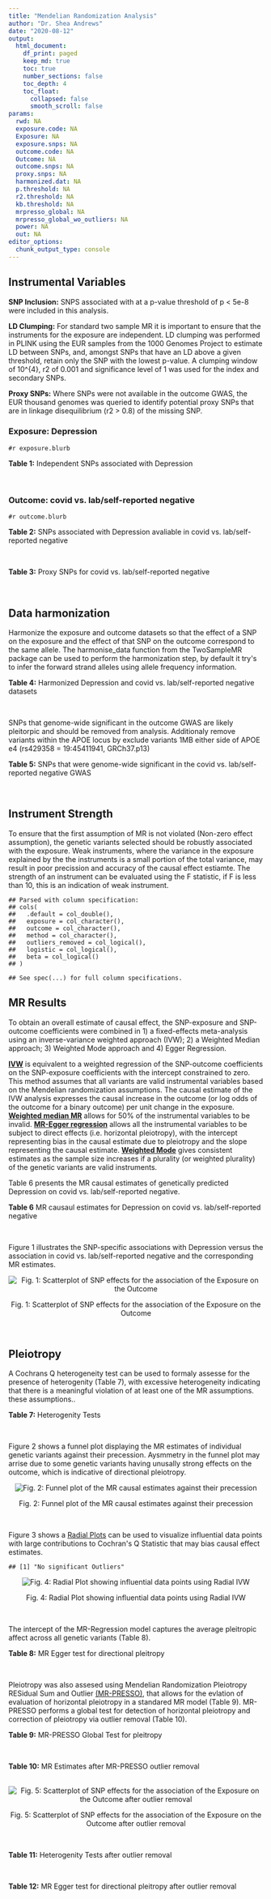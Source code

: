 ```yaml
---
title: "Mendelian Randomization Analysis"
author: "Dr. Shea Andrews"
date: "2020-08-12"
output:
  html_document:
    df_print: paged
    keep_md: true
    toc: true
    number_sections: false
    toc_depth: 4
    toc_float:
      collapsed: false
      smooth_scroll: false
params:
  rwd: NA
  exposure.code: NA
  Exposure: NA
  exposure.snps: NA
  outcome.code: NA
  Outcome: NA
  outcome.snps: NA
  proxy.snps: NA
  harmonized.dat: NA
  p.threshold: NA
  r2.threshold: NA
  kb.threshold: NA
  mrpresso_global: NA
  mrpresso_global_wo_outliers: NA
  power: NA
  out: NA
editor_options:
  chunk_output_type: console
---
```







## Instrumental Variables
**SNP Inclusion:** SNPS associated with at a p-value threshold of p < 5e-8 were included in this analysis.
<br>

**LD Clumping:** For standard two sample MR it is important to ensure that the instruments for the exposure are independent. LD clumping was performed in PLINK using the EUR samples from the 1000 Genomes Project to estimate LD between SNPs, and, amongst SNPs that have an LD above a given threshold, retain only the SNP with the lowest p-value. A clumping window of 10^{4}, r2 of 0.001 and significance level of 1 was used for the index and secondary SNPs.
<br>

**Proxy SNPs:** Where SNPs were not available in the outcome GWAS, the EUR thousand genomes was queried to identify potential proxy SNPs that are in linkage disequilibrium (r2 > 0.8) of the missing SNP.
<br>

### Exposure: Depression
`#r exposure.blurb`
<br>

**Table 1:** Independent SNPs associated with Depression
<div data-pagedtable="false">
  <script data-pagedtable-source type="application/json">
{"columns":[{"label":["SNP"],"name":[1],"type":["chr"],"align":["left"]},{"label":["CHROM"],"name":[2],"type":["dbl"],"align":["right"]},{"label":["POS"],"name":[3],"type":["dbl"],"align":["right"]},{"label":["REF"],"name":[4],"type":["chr"],"align":["left"]},{"label":["ALT"],"name":[5],"type":["chr"],"align":["left"]},{"label":["AF"],"name":[6],"type":["dbl"],"align":["right"]},{"label":["BETA"],"name":[7],"type":["dbl"],"align":["right"]},{"label":["SE"],"name":[8],"type":["dbl"],"align":["right"]},{"label":["Z"],"name":[9],"type":["dbl"],"align":["right"]},{"label":["P"],"name":[10],"type":["dbl"],"align":["right"]},{"label":["N"],"name":[11],"type":["dbl"],"align":["right"]},{"label":["TRAIT"],"name":[12],"type":["chr"],"align":["left"]}],"data":[{"1":"rs10127497","2":"1","3":"67050144","4":"A","5":"T","6":"0.1382330","7":"0.0097175","8":"0.0017084","9":"5.688071","10":"1.287064e-08","11":"322580","12":"Depression"},{"1":"rs6699744","2":"1","3":"72825144","4":"A","5":"T","6":"0.6120220","7":"0.0089463","8":"0.0012130","9":"7.375350","10":"1.640590e-13","11":"322580","12":"Depression"},{"1":"rs7548151","2":"1","3":"177026983","4":"G","5":"A","6":"0.0836238","7":"0.0125070","8":"0.0021234","9":"5.890082","10":"3.868121e-09","11":"322580","12":"Depression"},{"1":"rs30266","2":"5","3":"103972357","4":"G","5":"A","6":"0.3286880","7":"0.0077850","8":"0.0012541","9":"6.207639","10":"5.381459e-10","11":"322580","12":"Depression"},{"1":"rs11961509","2":"6","3":"28989210","4":"A","5":"G","6":"0.0572851","7":"0.0142470","8":"0.0025342","9":"5.621893","10":"1.889296e-08","11":"322580","12":"Depression"},{"1":"rs3132685","2":"6","3":"29945949","4":"G","5":"A","6":"0.1302020","7":"-0.0130550","8":"0.0017833","9":"-7.320698","10":"2.471724e-13","11":"322580","12":"Depression"},{"1":"rs112348907","2":"6","3":"73587953","4":"A","5":"G","6":"0.2959040","7":"0.0073444","8":"0.0012977","9":"5.659552","10":"1.518099e-08","11":"322580","12":"Depression"},{"1":"rs3807865","2":"7","3":"12250402","4":"G","5":"A","6":"0.4117220","7":"0.0081747","8":"0.0011930","9":"6.852221","10":"7.277798e-12","11":"322580","12":"Depression"},{"1":"rs2402273","2":"7","3":"117600424","4":"T","5":"C","6":"0.4094360","7":"0.0072069","8":"0.0012008","9":"6.001749","10":"1.952540e-09","11":"322580","12":"Depression"},{"1":"rs263575","2":"9","3":"17033840","4":"G","5":"A","6":"0.4600810","7":"-0.0065899","8":"0.0011794","9":"-5.587502","10":"2.305685e-08","11":"322580","12":"Depression"},{"1":"rs1021363","2":"10","3":"106610839","4":"A","5":"G","6":"0.6422000","7":"-0.0070386","8":"0.0012298","9":"-5.723370","10":"1.043999e-08","11":"322580","12":"Depression"},{"1":"rs10501696","2":"11","3":"88748162","4":"A","5":"G","6":"0.4987210","7":"-0.0078805","8":"0.0012074","9":"-6.526835","10":"6.729767e-11","11":"322580","12":"Depression"},{"1":"rs9530139","2":"13","3":"31847324","4":"C","5":"T","6":"0.1954640","7":"-0.0088540","8":"0.0014872","9":"-5.953470","10":"2.629662e-09","11":"322580","12":"Depression"},{"1":"rs28541419","2":"15","3":"88945878","4":"C","5":"G","6":"0.2309700","7":"-0.0078206","8":"0.0014078","9":"-5.555192","10":"2.777154e-08","11":"322580","12":"Depression"}],"options":{"columns":{"min":{},"max":[10]},"rows":{"min":[10],"max":[10]},"pages":{}}}
  </script>
</div>
<br>

### Outcome: covid vs. lab/self-reported negative
`#r outcome.blurb`
<br>

**Table 2:** SNPs associated with Depression avaliable in covid vs. lab/self-reported negative
<div data-pagedtable="false">
  <script data-pagedtable-source type="application/json">
{"columns":[{"label":["SNP"],"name":[1],"type":["chr"],"align":["left"]},{"label":["CHROM"],"name":[2],"type":["dbl"],"align":["right"]},{"label":["POS"],"name":[3],"type":["dbl"],"align":["right"]},{"label":["REF"],"name":[4],"type":["chr"],"align":["left"]},{"label":["ALT"],"name":[5],"type":["chr"],"align":["left"]},{"label":["AF"],"name":[6],"type":["dbl"],"align":["right"]},{"label":["BETA"],"name":[7],"type":["dbl"],"align":["right"]},{"label":["SE"],"name":[8],"type":["dbl"],"align":["right"]},{"label":["Z"],"name":[9],"type":["dbl"],"align":["right"]},{"label":["P"],"name":[10],"type":["dbl"],"align":["right"]},{"label":["N"],"name":[11],"type":["dbl"],"align":["right"]},{"label":["TRAIT"],"name":[12],"type":["chr"],"align":["left"]}],"data":[{"1":"rs10127497","2":"1","3":"67050144","4":"A","5":"T","6":"0.17490","7":"0.0048992","8":"0.042064","9":"0.1164701","10":"0.90730","11":"40157","12":"covid_vs._lab/self-reported_negative"},{"1":"rs6699744","2":"1","3":"72825144","4":"A","5":"T","6":"0.61180","7":"-0.0353510","8":"0.043550","9":"-0.8117336","10":"0.41690","11":"7807","12":"covid_vs._lab/self-reported_negative"},{"1":"rs7548151","2":"1","3":"177026983","4":"G","5":"A","6":"0.07323","7":"-0.0549800","8":"0.056435","9":"-0.9742181","10":"0.32990","11":"40157","12":"covid_vs._lab/self-reported_negative"},{"1":"rs30266","2":"5","3":"103972357","4":"G","5":"A","6":"0.29390","7":"0.0226710","8":"0.033409","9":"0.6785896","10":"0.49740","11":"40157","12":"covid_vs._lab/self-reported_negative"},{"1":"rs11961509","2":"6","3":"28989210","4":"A","5":"G","6":"0.04440","7":"0.1105000","8":"0.066732","9":"1.6558772","10":"0.09774","11":"40157","12":"covid_vs._lab/self-reported_negative"},{"1":"rs3132685","2":"6","3":"29945949","4":"G","5":"A","6":"0.08543","7":"0.0702380","8":"0.051528","9":"1.3631036","10":"0.17290","11":"39787","12":"covid_vs._lab/self-reported_negative"},{"1":"rs112348907","2":"6","3":"73587953","4":"A","5":"G","6":"0.31630","7":"0.0839160","8":"0.033485","9":"2.5060773","10":"0.01221","11":"40157","12":"covid_vs._lab/self-reported_negative"},{"1":"rs3807865","2":"7","3":"12250402","4":"G","5":"A","6":"0.41100","7":"-0.0187750","8":"0.030911","9":"-0.6073890","10":"0.54360","11":"40157","12":"covid_vs._lab/self-reported_negative"},{"1":"rs2402273","2":"7","3":"117600424","4":"T","5":"C","6":"0.45210","7":"-0.0092356","8":"0.030906","9":"-0.2988287","10":"0.76510","11":"40157","12":"covid_vs._lab/self-reported_negative"},{"1":"rs263575","2":"9","3":"17033840","4":"G","5":"A","6":"0.48810","7":"0.0337520","8":"0.031023","9":"1.0879670","10":"0.27660","11":"40157","12":"covid_vs._lab/self-reported_negative"},{"1":"rs1021363","2":"10","3":"106610839","4":"A","5":"G","6":"0.65480","7":"-0.0061174","8":"0.032301","9":"-0.1893873","10":"0.84980","11":"40157","12":"covid_vs._lab/self-reported_negative"},{"1":"rs10501696","2":"11","3":"88748162","4":"A","5":"G","6":"0.47170","7":"-0.0297780","8":"0.030861","9":"-0.9649072","10":"0.33460","11":"40157","12":"covid_vs._lab/self-reported_negative"},{"1":"rs9530139","2":"13","3":"31847324","4":"C","5":"T","6":"0.19680","7":"0.0110280","8":"0.038698","9":"0.2849760","10":"0.77570","11":"40157","12":"covid_vs._lab/self-reported_negative"},{"1":"rs28541419","2":"15","3":"88945878","4":"C","5":"G","6":"0.23880","7":"0.0123510","8":"0.037572","9":"0.3287288","10":"0.74240","11":"39448","12":"covid_vs._lab/self-reported_negative"}],"options":{"columns":{"min":{},"max":[10]},"rows":{"min":[10],"max":[10]},"pages":{}}}
  </script>
</div>
<br>

**Table 3:** Proxy SNPs for covid vs. lab/self-reported negative
<div data-pagedtable="false">
  <script data-pagedtable-source type="application/json">
{"columns":[{"label":["proxy.outcome"],"name":[1],"type":["lgl"],"align":["right"]},{"label":["target_snp"],"name":[2],"type":["lgl"],"align":["right"]},{"label":["proxy_snp"],"name":[3],"type":["lgl"],"align":["right"]},{"label":["ld.r2"],"name":[4],"type":["lgl"],"align":["right"]},{"label":["Dprime"],"name":[5],"type":["lgl"],"align":["right"]},{"label":["ref.proxy"],"name":[6],"type":["lgl"],"align":["right"]},{"label":["alt.proxy"],"name":[7],"type":["lgl"],"align":["right"]},{"label":["CHROM"],"name":[8],"type":["lgl"],"align":["right"]},{"label":["POS"],"name":[9],"type":["lgl"],"align":["right"]},{"label":["ALT.proxy"],"name":[10],"type":["lgl"],"align":["right"]},{"label":["REF.proxy"],"name":[11],"type":["lgl"],"align":["right"]},{"label":["AF"],"name":[12],"type":["lgl"],"align":["right"]},{"label":["BETA"],"name":[13],"type":["lgl"],"align":["right"]},{"label":["SE"],"name":[14],"type":["lgl"],"align":["right"]},{"label":["P"],"name":[15],"type":["lgl"],"align":["right"]},{"label":["N"],"name":[16],"type":["lgl"],"align":["right"]},{"label":["ref"],"name":[17],"type":["lgl"],"align":["right"]},{"label":["alt"],"name":[18],"type":["lgl"],"align":["right"]},{"label":["ALT"],"name":[19],"type":["lgl"],"align":["right"]},{"label":["REF"],"name":[20],"type":["lgl"],"align":["right"]},{"label":["PHASE"],"name":[21],"type":["lgl"],"align":["right"]}],"data":[{"1":"NA","2":"NA","3":"NA","4":"NA","5":"NA","6":"NA","7":"NA","8":"NA","9":"NA","10":"NA","11":"NA","12":"NA","13":"NA","14":"NA","15":"NA","16":"NA","17":"NA","18":"NA","19":"NA","20":"NA","21":"NA"}],"options":{"columns":{"min":{},"max":[10]},"rows":{"min":[10],"max":[10]},"pages":{}}}
  </script>
</div>
<br>

## Data harmonization
Harmonize the exposure and outcome datasets so that the effect of a SNP on the exposure and the effect of that SNP on the outcome correspond to the same allele. The harmonise_data function from the TwoSampleMR package can be used to perform the harmonization step, by default it try's to infer the forward strand alleles using allele frequency information.
<br>

**Table 4:** Harmonized Depression and covid vs. lab/self-reported negative datasets
<div data-pagedtable="false">
  <script data-pagedtable-source type="application/json">
{"columns":[{"label":["SNP"],"name":[1],"type":["chr"],"align":["left"]},{"label":["effect_allele.exposure"],"name":[2],"type":["chr"],"align":["left"]},{"label":["other_allele.exposure"],"name":[3],"type":["chr"],"align":["left"]},{"label":["effect_allele.outcome"],"name":[4],"type":["chr"],"align":["left"]},{"label":["other_allele.outcome"],"name":[5],"type":["chr"],"align":["left"]},{"label":["beta.exposure"],"name":[6],"type":["dbl"],"align":["right"]},{"label":["beta.outcome"],"name":[7],"type":["dbl"],"align":["right"]},{"label":["eaf.exposure"],"name":[8],"type":["dbl"],"align":["right"]},{"label":["eaf.outcome"],"name":[9],"type":["dbl"],"align":["right"]},{"label":["remove"],"name":[10],"type":["lgl"],"align":["right"]},{"label":["palindromic"],"name":[11],"type":["lgl"],"align":["right"]},{"label":["ambiguous"],"name":[12],"type":["lgl"],"align":["right"]},{"label":["id.outcome"],"name":[13],"type":["chr"],"align":["left"]},{"label":["chr.outcome"],"name":[14],"type":["dbl"],"align":["right"]},{"label":["pos.outcome"],"name":[15],"type":["dbl"],"align":["right"]},{"label":["se.outcome"],"name":[16],"type":["dbl"],"align":["right"]},{"label":["z.outcome"],"name":[17],"type":["dbl"],"align":["right"]},{"label":["pval.outcome"],"name":[18],"type":["dbl"],"align":["right"]},{"label":["samplesize.outcome"],"name":[19],"type":["dbl"],"align":["right"]},{"label":["outcome"],"name":[20],"type":["chr"],"align":["left"]},{"label":["mr_keep.outcome"],"name":[21],"type":["lgl"],"align":["right"]},{"label":["pval_origin.outcome"],"name":[22],"type":["chr"],"align":["left"]},{"label":["chr.exposure"],"name":[23],"type":["dbl"],"align":["right"]},{"label":["pos.exposure"],"name":[24],"type":["dbl"],"align":["right"]},{"label":["se.exposure"],"name":[25],"type":["dbl"],"align":["right"]},{"label":["z.exposure"],"name":[26],"type":["dbl"],"align":["right"]},{"label":["pval.exposure"],"name":[27],"type":["dbl"],"align":["right"]},{"label":["samplesize.exposure"],"name":[28],"type":["dbl"],"align":["right"]},{"label":["exposure"],"name":[29],"type":["chr"],"align":["left"]},{"label":["mr_keep.exposure"],"name":[30],"type":["lgl"],"align":["right"]},{"label":["pval_origin.exposure"],"name":[31],"type":["chr"],"align":["left"]},{"label":["id.exposure"],"name":[32],"type":["chr"],"align":["left"]},{"label":["action"],"name":[33],"type":["dbl"],"align":["right"]},{"label":["mr_keep"],"name":[34],"type":["lgl"],"align":["right"]},{"label":["pt"],"name":[35],"type":["dbl"],"align":["right"]},{"label":["pleitropy_keep"],"name":[36],"type":["lgl"],"align":["right"]},{"label":["mrpresso_RSSobs"],"name":[37],"type":["lgl"],"align":["right"]},{"label":["mrpresso_pval"],"name":[38],"type":["lgl"],"align":["right"]},{"label":["mrpresso_keep"],"name":[39],"type":["lgl"],"align":["right"]}],"data":[{"1":"rs10127497","2":"T","3":"A","4":"T","5":"A","6":"0.0097175","7":"0.0048992","8":"0.1382330","9":"0.17490","10":"FALSE","11":"TRUE","12":"FALSE","13":"5xpHYd","14":"1","15":"67050144","16":"0.042064","17":"0.1164701","18":"0.90730","19":"40157","20":"covidhgi2020anaC1v2","21":"TRUE","22":"reported","23":"1","24":"67050144","25":"0.0017084","26":"5.688071","27":"1.287064e-08","28":"322580","29":"Howard2018dep","30":"TRUE","31":"reported","32":"gkGVdh","33":"2","34":"TRUE","35":"5e-08","36":"TRUE","37":"NA","38":"NA","39":"TRUE"},{"1":"rs1021363","2":"G","3":"A","4":"G","5":"A","6":"-0.0070386","7":"-0.0061174","8":"0.6422000","9":"0.65480","10":"FALSE","11":"FALSE","12":"FALSE","13":"5xpHYd","14":"10","15":"106610839","16":"0.032301","17":"-0.1893873","18":"0.84980","19":"40157","20":"covidhgi2020anaC1v2","21":"TRUE","22":"reported","23":"10","24":"106610839","25":"0.0012298","26":"-5.723370","27":"1.043999e-08","28":"322580","29":"Howard2018dep","30":"TRUE","31":"reported","32":"gkGVdh","33":"2","34":"TRUE","35":"5e-08","36":"TRUE","37":"NA","38":"NA","39":"TRUE"},{"1":"rs10501696","2":"G","3":"A","4":"G","5":"A","6":"-0.0078805","7":"-0.0297780","8":"0.4987210","9":"0.47170","10":"FALSE","11":"FALSE","12":"FALSE","13":"5xpHYd","14":"11","15":"88748162","16":"0.030861","17":"-0.9649072","18":"0.33460","19":"40157","20":"covidhgi2020anaC1v2","21":"TRUE","22":"reported","23":"11","24":"88748162","25":"0.0012074","26":"-6.526835","27":"6.729767e-11","28":"322580","29":"Howard2018dep","30":"TRUE","31":"reported","32":"gkGVdh","33":"2","34":"TRUE","35":"5e-08","36":"TRUE","37":"NA","38":"NA","39":"TRUE"},{"1":"rs112348907","2":"G","3":"A","4":"G","5":"A","6":"0.0073444","7":"0.0839160","8":"0.2959040","9":"0.31630","10":"FALSE","11":"FALSE","12":"FALSE","13":"5xpHYd","14":"6","15":"73587953","16":"0.033485","17":"2.5060773","18":"0.01221","19":"40157","20":"covidhgi2020anaC1v2","21":"TRUE","22":"reported","23":"6","24":"73587953","25":"0.0012977","26":"5.659552","27":"1.518099e-08","28":"322580","29":"Howard2018dep","30":"TRUE","31":"reported","32":"gkGVdh","33":"2","34":"TRUE","35":"5e-08","36":"TRUE","37":"NA","38":"NA","39":"TRUE"},{"1":"rs11961509","2":"G","3":"A","4":"G","5":"A","6":"0.0142470","7":"0.1105000","8":"0.0572851","9":"0.04440","10":"FALSE","11":"FALSE","12":"FALSE","13":"5xpHYd","14":"6","15":"28989210","16":"0.066732","17":"1.6558772","18":"0.09774","19":"40157","20":"covidhgi2020anaC1v2","21":"TRUE","22":"reported","23":"6","24":"28989210","25":"0.0025342","26":"5.621893","27":"1.889296e-08","28":"322580","29":"Howard2018dep","30":"TRUE","31":"reported","32":"gkGVdh","33":"2","34":"TRUE","35":"5e-08","36":"TRUE","37":"NA","38":"NA","39":"TRUE"},{"1":"rs2402273","2":"C","3":"T","4":"C","5":"T","6":"0.0072069","7":"-0.0092356","8":"0.4094360","9":"0.45210","10":"FALSE","11":"FALSE","12":"FALSE","13":"5xpHYd","14":"7","15":"117600424","16":"0.030906","17":"-0.2988287","18":"0.76510","19":"40157","20":"covidhgi2020anaC1v2","21":"TRUE","22":"reported","23":"7","24":"117600424","25":"0.0012008","26":"6.001749","27":"1.952540e-09","28":"322580","29":"Howard2018dep","30":"TRUE","31":"reported","32":"gkGVdh","33":"2","34":"TRUE","35":"5e-08","36":"TRUE","37":"NA","38":"NA","39":"TRUE"},{"1":"rs263575","2":"A","3":"G","4":"A","5":"G","6":"-0.0065899","7":"0.0337520","8":"0.4600810","9":"0.48810","10":"FALSE","11":"FALSE","12":"FALSE","13":"5xpHYd","14":"9","15":"17033840","16":"0.031023","17":"1.0879670","18":"0.27660","19":"40157","20":"covidhgi2020anaC1v2","21":"TRUE","22":"reported","23":"9","24":"17033840","25":"0.0011794","26":"-5.587502","27":"2.305685e-08","28":"322580","29":"Howard2018dep","30":"TRUE","31":"reported","32":"gkGVdh","33":"2","34":"TRUE","35":"5e-08","36":"TRUE","37":"NA","38":"NA","39":"TRUE"},{"1":"rs28541419","2":"G","3":"C","4":"G","5":"C","6":"-0.0078206","7":"0.0123510","8":"0.2309700","9":"0.23880","10":"FALSE","11":"TRUE","12":"FALSE","13":"5xpHYd","14":"15","15":"88945878","16":"0.037572","17":"0.3287288","18":"0.74240","19":"39448","20":"covidhgi2020anaC1v2","21":"TRUE","22":"reported","23":"15","24":"88945878","25":"0.0014078","26":"-5.555192","27":"2.777154e-08","28":"322580","29":"Howard2018dep","30":"TRUE","31":"reported","32":"gkGVdh","33":"2","34":"TRUE","35":"5e-08","36":"TRUE","37":"NA","38":"NA","39":"TRUE"},{"1":"rs30266","2":"A","3":"G","4":"A","5":"G","6":"0.0077850","7":"0.0226710","8":"0.3286880","9":"0.29390","10":"FALSE","11":"FALSE","12":"FALSE","13":"5xpHYd","14":"5","15":"103972357","16":"0.033409","17":"0.6785896","18":"0.49740","19":"40157","20":"covidhgi2020anaC1v2","21":"TRUE","22":"reported","23":"5","24":"103972357","25":"0.0012541","26":"6.207639","27":"5.381459e-10","28":"322580","29":"Howard2018dep","30":"TRUE","31":"reported","32":"gkGVdh","33":"2","34":"TRUE","35":"5e-08","36":"TRUE","37":"NA","38":"NA","39":"TRUE"},{"1":"rs3132685","2":"A","3":"G","4":"A","5":"G","6":"-0.0130550","7":"0.0702380","8":"0.1302020","9":"0.08543","10":"FALSE","11":"FALSE","12":"FALSE","13":"5xpHYd","14":"6","15":"29945949","16":"0.051528","17":"1.3631036","18":"0.17290","19":"39787","20":"covidhgi2020anaC1v2","21":"TRUE","22":"reported","23":"6","24":"29945949","25":"0.0017833","26":"-7.320698","27":"2.471724e-13","28":"322580","29":"Howard2018dep","30":"TRUE","31":"reported","32":"gkGVdh","33":"2","34":"TRUE","35":"5e-08","36":"TRUE","37":"NA","38":"NA","39":"TRUE"},{"1":"rs3807865","2":"A","3":"G","4":"A","5":"G","6":"0.0081747","7":"-0.0187750","8":"0.4117220","9":"0.41100","10":"FALSE","11":"FALSE","12":"FALSE","13":"5xpHYd","14":"7","15":"12250402","16":"0.030911","17":"-0.6073890","18":"0.54360","19":"40157","20":"covidhgi2020anaC1v2","21":"TRUE","22":"reported","23":"7","24":"12250402","25":"0.0011930","26":"6.852221","27":"7.277798e-12","28":"322580","29":"Howard2018dep","30":"TRUE","31":"reported","32":"gkGVdh","33":"2","34":"TRUE","35":"5e-08","36":"TRUE","37":"NA","38":"NA","39":"TRUE"},{"1":"rs6699744","2":"T","3":"A","4":"T","5":"A","6":"0.0089463","7":"-0.0353510","8":"0.6120220","9":"0.61180","10":"FALSE","11":"TRUE","12":"FALSE","13":"5xpHYd","14":"1","15":"72825144","16":"0.043550","17":"-0.8117336","18":"0.41690","19":"7807","20":"covidhgi2020anaC1v2","21":"TRUE","22":"reported","23":"1","24":"72825144","25":"0.0012130","26":"7.375350","27":"1.640590e-13","28":"322580","29":"Howard2018dep","30":"TRUE","31":"reported","32":"gkGVdh","33":"2","34":"TRUE","35":"5e-08","36":"TRUE","37":"NA","38":"NA","39":"TRUE"},{"1":"rs7548151","2":"A","3":"G","4":"A","5":"G","6":"0.0125070","7":"-0.0549800","8":"0.0836238","9":"0.07323","10":"FALSE","11":"FALSE","12":"FALSE","13":"5xpHYd","14":"1","15":"177026983","16":"0.056435","17":"-0.9742181","18":"0.32990","19":"40157","20":"covidhgi2020anaC1v2","21":"TRUE","22":"reported","23":"1","24":"177026983","25":"0.0021234","26":"5.890082","27":"3.868121e-09","28":"322580","29":"Howard2018dep","30":"TRUE","31":"reported","32":"gkGVdh","33":"2","34":"TRUE","35":"5e-08","36":"TRUE","37":"NA","38":"NA","39":"TRUE"},{"1":"rs9530139","2":"T","3":"C","4":"T","5":"C","6":"-0.0088540","7":"0.0110280","8":"0.1954640","9":"0.19680","10":"FALSE","11":"FALSE","12":"FALSE","13":"5xpHYd","14":"13","15":"31847324","16":"0.038698","17":"0.2849760","18":"0.77570","19":"40157","20":"covidhgi2020anaC1v2","21":"TRUE","22":"reported","23":"13","24":"31847324","25":"0.0014872","26":"-5.953470","27":"2.629662e-09","28":"322580","29":"Howard2018dep","30":"TRUE","31":"reported","32":"gkGVdh","33":"2","34":"TRUE","35":"5e-08","36":"TRUE","37":"NA","38":"NA","39":"TRUE"}],"options":{"columns":{"min":{},"max":[10]},"rows":{"min":[10],"max":[10]},"pages":{}}}
  </script>
</div>
<br>

SNPs that genome-wide significant in the outcome GWAS are likely pleitorpic and should be removed from analysis. Additionaly remove variants within the APOE locus by exclude variants 1MB either side of APOE e4 (rs429358 = 19:45411941, GRCh37.p13)
<br>


**Table 5:** SNPs that were genome-wide significant in the covid vs. lab/self-reported negative GWAS
<div data-pagedtable="false">
  <script data-pagedtable-source type="application/json">
{"columns":[{"label":["SNP"],"name":[1],"type":["chr"],"align":["left"]},{"label":["chr.outcome"],"name":[2],"type":["dbl"],"align":["right"]},{"label":["pos.outcome"],"name":[3],"type":["dbl"],"align":["right"]},{"label":["pval.exposure"],"name":[4],"type":["dbl"],"align":["right"]},{"label":["pval.outcome"],"name":[5],"type":["dbl"],"align":["right"]}],"data":[],"options":{"columns":{"min":{},"max":[10]},"rows":{"min":[10],"max":[10]},"pages":{}}}
  </script>
</div>
<br>


## Instrument Strength
To ensure that the first assumption of MR is not violated (Non-zero effect assumption), the genetic variants selected should be robustly associated with the exposure. Weak instruments, where the variance in the exposure explained by the the instruments is a small portion of the total variance, may result in poor precission and accuracy of the causal effect estiamte. The strength of an instrument can be evaluated using the F statistic, if F is less than 10, this is an indication of weak instrument.


```
## Parsed with column specification:
## cols(
##   .default = col_double(),
##   exposure = col_character(),
##   outcome = col_character(),
##   method = col_character(),
##   outliers_removed = col_logical(),
##   logistic = col_logical(),
##   beta = col_logical()
## )
```

```
## See spec(...) for full column specifications.
```

<div data-pagedtable="false">
  <script data-pagedtable-source type="application/json">
{"columns":[{"label":["outliers_removed"],"name":[1],"type":["lgl"],"align":["right"]},{"label":["pve.exposure"],"name":[2],"type":["dbl"],"align":["right"]},{"label":["F"],"name":[3],"type":["dbl"],"align":["right"]},{"label":["Alpha"],"name":[4],"type":["dbl"],"align":["right"]},{"label":["NCP"],"name":[5],"type":["dbl"],"align":["right"]},{"label":["Power"],"name":[6],"type":["dbl"],"align":["right"]}],"data":[{"1":"FALSE","2":"0.001650927","3":"38.10084","4":"0.05","5":"0.005768139","6":"0.05066101"}],"options":{"columns":{"min":{},"max":[10]},"rows":{"min":[10],"max":[10]},"pages":{}}}
  </script>
</div>

##  MR Results
To obtain an overall estimate of causal effect, the SNP-exposure and SNP-outcome coefficients were combined in 1) a fixed-effects meta-analysis using an inverse-variance weighted approach (IVW); 2) a Weighted Median approach; 3) Weighted Mode approach and 4) Egger Regression.


[**IVW**](https://doi.org/10.1002/gepi.21758) is equivalent to a weighted regression of the SNP-outcome coefficients on the SNP-exposure coefficients with the intercept constrained to zero. This method assumes that all variants are valid instrumental variables based on the Mendelian randomization assumptions. The causal estimate of the IVW analysis expresses the causal increase in the outcome (or log odds of the outcome for a binary outcome) per unit change in the exposure. [**Weighted median MR**](https://doi.org/10.1002/gepi.21965) allows for 50% of the instrumental variables to be invalid. [**MR-Egger regression**](https://doi.org/10.1093/ije/dyw220) allows all the instrumental variables to be subject to direct effects (i.e. horizontal pleiotropy), with the intercept representing bias in the causal estimate due to pleiotropy and the slope representing the causal estimate. [**Weighted Mode**](https://doi.org/10.1093/ije/dyx102) gives consistent estimates as the sample size increases if a plurality (or weighted plurality) of the genetic variants are valid instruments.
<br>



Table 6 presents the MR causal estimates of genetically predicted Depression on covid vs. lab/self-reported negative.
<br>

**Table 6** MR causaul estimates for Depression on covid vs. lab/self-reported negative
<div data-pagedtable="false">
  <script data-pagedtable-source type="application/json">
{"columns":[{"label":["id.exposure"],"name":[1],"type":["chr"],"align":["left"]},{"label":["id.outcome"],"name":[2],"type":["chr"],"align":["left"]},{"label":["outcome"],"name":[3],"type":["fctr"],"align":["left"]},{"label":["exposure"],"name":[4],"type":["fctr"],"align":["left"]},{"label":["method"],"name":[5],"type":["fctr"],"align":["left"]},{"label":["nsnp"],"name":[6],"type":["int"],"align":["right"]},{"label":["b"],"name":[7],"type":["dbl"],"align":["right"]},{"label":["se"],"name":[8],"type":["dbl"],"align":["right"]},{"label":["pval"],"name":[9],"type":["dbl"],"align":["right"]}],"data":[{"1":"gkGVdh","2":"5xpHYd","3":"covidhgi2020anaC1v2","4":"Howard2018dep","5":"Inverse variance weighted (fixed effects)","6":"14","7":"0.07191432","8":"1.166693","9":"0.9508499"},{"1":"gkGVdh","2":"5xpHYd","3":"covidhgi2020anaC1v2","4":"Howard2018dep","5":"Weighted median","6":"14","7":"-1.26627885","8":"1.700804","9":"0.4565633"},{"1":"gkGVdh","2":"5xpHYd","3":"covidhgi2020anaC1v2","4":"Howard2018dep","5":"Weighted mode","6":"14","7":"-1.96918169","8":"2.666920","9":"0.4734079"},{"1":"gkGVdh","2":"5xpHYd","3":"covidhgi2020anaC1v2","4":"Howard2018dep","5":"MR Egger","6":"14","7":"-2.84773957","8":"6.473263","9":"0.6678115"}],"options":{"columns":{"min":{},"max":[10]},"rows":{"min":[10],"max":[10]},"pages":{}}}
  </script>
</div>
<br>

Figure 1 illustrates the SNP-specific associations with Depression versus the association in covid vs. lab/self-reported negative and the corresponding MR estimates.
<br>

<div class="figure" style="text-align: center">
<img src="/sc/arion/projects/LOAD/shea/Projects/MR_ADPhenome/results/MRcovid/Howard2018dep/covidhgi2020anaC1v2/Howard2018dep_5e-8_covidhgi2020anaC1v2_MR_Analaysis_files/figure-html/scatter_plot-1.png" alt="Fig. 1: Scatterplot of SNP effects for the association of the Exposure on the Outcome"  />
<p class="caption">Fig. 1: Scatterplot of SNP effects for the association of the Exposure on the Outcome</p>
</div>
<br>


## Pleiotropy
A Cochrans Q heterogeneity test can be used to formaly assesse for the presence of heterogenity (Table 7), with excessive heterogeneity indicating that there is a meaningful violation of at least one of the MR assumptions.
these assumptions..
<br>

**Table 7:** Heterogenity Tests
<div data-pagedtable="false">
  <script data-pagedtable-source type="application/json">
{"columns":[{"label":["id.exposure"],"name":[1],"type":["chr"],"align":["left"]},{"label":["id.outcome"],"name":[2],"type":["chr"],"align":["left"]},{"label":["outcome"],"name":[3],"type":["fctr"],"align":["left"]},{"label":["exposure"],"name":[4],"type":["fctr"],"align":["left"]},{"label":["method"],"name":[5],"type":["fctr"],"align":["left"]},{"label":["Q"],"name":[6],"type":["dbl"],"align":["right"]},{"label":["Q_df"],"name":[7],"type":["dbl"],"align":["right"]},{"label":["Q_pval"],"name":[8],"type":["dbl"],"align":["right"]}],"data":[{"1":"gkGVdh","2":"5xpHYd","3":"covidhgi2020anaC1v2","4":"Howard2018dep","5":"MR Egger","6":"15.48279","7":"12","8":"0.2160893"},{"1":"gkGVdh","2":"5xpHYd","3":"covidhgi2020anaC1v2","4":"Howard2018dep","5":"Inverse variance weighted","6":"15.75675","7":"13","8":"0.2625154"}],"options":{"columns":{"min":{},"max":[10]},"rows":{"min":[10],"max":[10]},"pages":{}}}
  </script>
</div>
<br>

Figure 2 shows a funnel plot displaying the MR estimates of individual genetic variants against their precession. Aysmmetry in the funnel plot may arrise due to some genetic variants having unusally strong effects on the outcome, which is indicative of directional pleiotropy.
<br>

<div class="figure" style="text-align: center">
<img src="/sc/arion/projects/LOAD/shea/Projects/MR_ADPhenome/results/MRcovid/Howard2018dep/covidhgi2020anaC1v2/Howard2018dep_5e-8_covidhgi2020anaC1v2_MR_Analaysis_files/figure-html/funnel_plot-1.png" alt="Fig. 2: Funnel plot of the MR causal estimates against their precession"  />
<p class="caption">Fig. 2: Funnel plot of the MR causal estimates against their precession</p>
</div>
<br>

Figure 3 shows a [Radial Plots](https://github.com/WSpiller/RadialMR) can be used to visualize influential data points with large contributions to Cochran's Q Statistic that may bias causal effect estimates.




```
## [1] "No significant Outliers"
```

<div class="figure" style="text-align: center">
<img src="/sc/arion/projects/LOAD/shea/Projects/MR_ADPhenome/results/MRcovid/Howard2018dep/covidhgi2020anaC1v2/Howard2018dep_5e-8_covidhgi2020anaC1v2_MR_Analaysis_files/figure-html/Radial_Plot-1.png" alt="Fig. 4: Radial Plot showing influential data points using Radial IVW"  />
<p class="caption">Fig. 4: Radial Plot showing influential data points using Radial IVW</p>
</div>
<br>

The intercept of the MR-Regression model captures the average pleitropic affect across all genetic variants (Table 8).
<br>

**Table 8:** MR Egger test for directional pleitropy
<div data-pagedtable="false">
  <script data-pagedtable-source type="application/json">
{"columns":[{"label":["id.exposure"],"name":[1],"type":["chr"],"align":["left"]},{"label":["id.outcome"],"name":[2],"type":["chr"],"align":["left"]},{"label":["outcome"],"name":[3],"type":["fctr"],"align":["left"]},{"label":["exposure"],"name":[4],"type":["fctr"],"align":["left"]},{"label":["egger_intercept"],"name":[5],"type":["dbl"],"align":["right"]},{"label":["se"],"name":[6],"type":["dbl"],"align":["right"]},{"label":["pval"],"name":[7],"type":["dbl"],"align":["right"]}],"data":[{"1":"gkGVdh","2":"5xpHYd","3":"covidhgi2020anaC1v2","4":"Howard2018dep","5":"0.02517618","6":"0.0546367","7":"0.6531868"}],"options":{"columns":{"min":{},"max":[10]},"rows":{"min":[10],"max":[10]},"pages":{}}}
  </script>
</div>
<br>

Pleiotropy was also assesed using Mendelian Randomization Pleiotropy RESidual Sum and Outlier [(MR-PRESSO)](https://doi.org/10.1038/s41588-018-0099-7), that allows for the evlation of evaluation of horizontal pleiotropy in a standared MR model (Table 9). MR-PRESSO performs a global test for detection of horizontal pleiotropy and correction of pleiotropy via outlier removal (Table 10).
<br>

**Table 9:** MR-PRESSO Global Test for pleitropy
<div data-pagedtable="false">
  <script data-pagedtable-source type="application/json">
{"columns":[{"label":["id.exposure"],"name":[1],"type":["chr"],"align":["left"]},{"label":["id.outcome"],"name":[2],"type":["chr"],"align":["left"]},{"label":["outcome"],"name":[3],"type":["chr"],"align":["left"]},{"label":["exposure"],"name":[4],"type":["chr"],"align":["left"]},{"label":["pt"],"name":[5],"type":["dbl"],"align":["right"]},{"label":["outliers_removed"],"name":[6],"type":["lgl"],"align":["right"]},{"label":["n_outliers"],"name":[7],"type":["dbl"],"align":["right"]},{"label":["RSSobs"],"name":[8],"type":["dbl"],"align":["right"]},{"label":["pval"],"name":[9],"type":["dbl"],"align":["right"]}],"data":[{"1":"gkGVdh","2":"5xpHYd","3":"covidhgi2020anaC1v2","4":"Howard2018dep","5":"5e-08","6":"FALSE","7":"0","8":"18.19767","9":"0.2675"}],"options":{"columns":{"min":{},"max":[10]},"rows":{"min":[10],"max":[10]},"pages":{}}}
  </script>
</div>
<br>


**Table 10:** MR Estimates after MR-PRESSO outlier removal
<div data-pagedtable="false">
  <script data-pagedtable-source type="application/json">
{"columns":[{"label":["id.exposure"],"name":[1],"type":["fctr"],"align":["left"]},{"label":["id.outcome"],"name":[2],"type":["fctr"],"align":["left"]},{"label":["outcome"],"name":[3],"type":["fctr"],"align":["left"]},{"label":["exposure"],"name":[4],"type":["fctr"],"align":["left"]},{"label":["method"],"name":[5],"type":["fctr"],"align":["left"]},{"label":["nsnp"],"name":[6],"type":["lgl"],"align":["right"]},{"label":["b"],"name":[7],"type":["lgl"],"align":["right"]},{"label":["se"],"name":[8],"type":["lgl"],"align":["right"]},{"label":["pval"],"name":[9],"type":["lgl"],"align":["right"]}],"data":[{"1":"gkGVdh","2":"5xpHYd","3":"covidhgi2020anaC1v2","4":"Howard2018dep","5":"mrpresso","6":"NA","7":"NA","8":"NA","9":"NA"}],"options":{"columns":{"min":{},"max":[10]},"rows":{"min":[10],"max":[10]},"pages":{}}}
  </script>
</div>
<br>

<div class="figure" style="text-align: center">
<img src="/sc/arion/projects/LOAD/shea/Projects/MR_ADPhenome/results/MRcovid/Howard2018dep/covidhgi2020anaC1v2/Howard2018dep_5e-8_covidhgi2020anaC1v2_MR_Analaysis_files/figure-html/scatter_plot_outlier-1.png" alt="Fig. 5: Scatterplot of SNP effects for the association of the Exposure on the Outcome after outlier removal"  />
<p class="caption">Fig. 5: Scatterplot of SNP effects for the association of the Exposure on the Outcome after outlier removal</p>
</div>
<br>

**Table 11:** Heterogenity Tests after outlier removal
<div data-pagedtable="false">
  <script data-pagedtable-source type="application/json">
{"columns":[{"label":["id.exposure"],"name":[1],"type":["fctr"],"align":["left"]},{"label":["id.outcome"],"name":[2],"type":["fctr"],"align":["left"]},{"label":["outcome"],"name":[3],"type":["fctr"],"align":["left"]},{"label":["exposure"],"name":[4],"type":["fctr"],"align":["left"]},{"label":["method"],"name":[5],"type":["fctr"],"align":["left"]},{"label":["Q"],"name":[6],"type":["lgl"],"align":["right"]},{"label":["Q_df"],"name":[7],"type":["lgl"],"align":["right"]},{"label":["Q_pval"],"name":[8],"type":["lgl"],"align":["right"]}],"data":[{"1":"gkGVdh","2":"5xpHYd","3":"covidhgi2020anaC1v2","4":"Howard2018dep","5":"mrpresso","6":"NA","7":"NA","8":"NA"}],"options":{"columns":{"min":{},"max":[10]},"rows":{"min":[10],"max":[10]},"pages":{}}}
  </script>
</div>
<br>

**Table 12:** MR Egger test for directional pleitropy after outlier removal
<div data-pagedtable="false">
  <script data-pagedtable-source type="application/json">
{"columns":[{"label":["id.exposure"],"name":[1],"type":["fctr"],"align":["left"]},{"label":["id.outcome"],"name":[2],"type":["fctr"],"align":["left"]},{"label":["outcome"],"name":[3],"type":["fctr"],"align":["left"]},{"label":["exposure"],"name":[4],"type":["fctr"],"align":["left"]},{"label":["method"],"name":[5],"type":["fctr"],"align":["left"]},{"label":["egger_intercept"],"name":[6],"type":["lgl"],"align":["right"]},{"label":["se"],"name":[7],"type":["lgl"],"align":["right"]},{"label":["pval"],"name":[8],"type":["lgl"],"align":["right"]}],"data":[{"1":"gkGVdh","2":"5xpHYd","3":"covidhgi2020anaC1v2","4":"Howard2018dep","5":"mrpresso","6":"NA","7":"NA","8":"NA"}],"options":{"columns":{"min":{},"max":[10]},"rows":{"min":[10],"max":[10]},"pages":{}}}
  </script>
</div>
<br>
